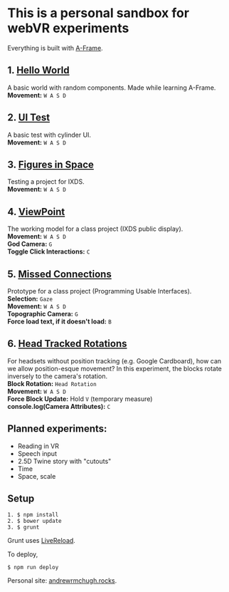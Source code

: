 # This is a personal sandbox for webVR experiments

Everything is built with [A-Frame](https://aframe.io).

## 1. [Hello World](1--helloworld.html)
A basic world with random components. Made while learning A-Frame.<br>
**Movement:** `W A S D`

## 2. [UI Test](2--ui.html)
A basic test with cylinder UI.<br>
**Movement:** `W A S D`

## 3. [Figures in Space](3--figures-in-space.html)
Testing a project for IXDS.<br>
**Movement:** `W A S D`

## 4. [ViewPoint](4--viewpoint.html)
The working model for a class project (IXDS public display).<br>
**Movement:** `W A S D`<br>
**God Camera:** `G`<br>
**Toggle Click Interactions:** `C`

## 5. [Missed Connections](5--missed-connections.html)
Prototype for a class project (Programming Usable Interfaces).<br>
**Selection:** `Gaze`<br>
**Movement:** `W A S D`<br>
**Topographic Camera:** `G`<br>
**Force load text, if it doesn't load:** `B`

## 6. [Head Tracked Rotations](6--head-tracked-rotations.html)
For headsets without position tracking (e.g. Google Cardboard), how can we allow position-esque movement? In this experiment, the blocks rotate inversely to the camera's rotation.<br>
**Block Rotation:** `Head Rotation`<br>
**Movement:** `W A S D`<br>
**Force Block Update:** Hold `V` (temporary measure)<br>
**console.log(Camera Attributes):** `C`

## Planned experiments:
- Reading in VR
- Speech input
- 2.5D Twine story with "cutouts"
- Time
- Space, scale

## Setup
```
1. $ npm install
2. $ bower update
3. $ grunt
```
Grunt uses [LiveReload](https://chrome.google.com/webstore/detail/livereload/jnihajbhpnppcggbcgedagnkighmdlei).

To deploy,
```
$ npm run deploy
```

Personal site: [andrewrmchugh.rocks](http://andrewrmchugh.rocks).

